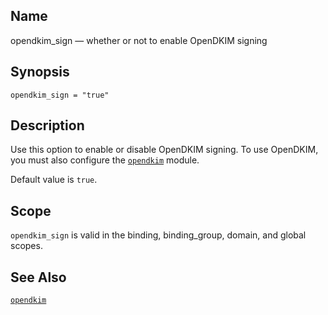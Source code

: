 <a name="conf.ref.opendkim_sign"></a>
## Name

opendkim_sign — whether or not to enable OpenDKIM signing

## Synopsis

`opendkim_sign = "true"`

<a name="idp25723552"></a>
## Description

Use this option to enable or disable OpenDKIM signing. To use OpenDKIM, you must also configure the [`opendkim`](modules.opendkim "71.50. opendkim – Open Source DKIM") module.

Default value is `true`.

<a name="idp25727552"></a>
## Scope

`opendkim_sign` is valid in the binding, binding_group, domain, and global scopes.

<a name="idp25729408"></a>
## See Also

[`opendkim`](modules.opendkim "71.50. opendkim – Open Source DKIM")
